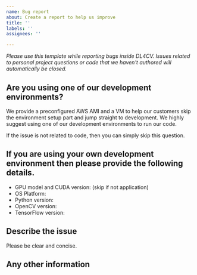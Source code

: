 ```yaml
---
name: Bug report
about: Create a report to help us improve
title: ''
labels: ''
assignees: ''

---
```


_Please use this template while reporting bugs inside DL4CV. Issues related to personal project questions or code that we haven't authored will automatically be closed._

## Are you using one of our development environments? 

We provide a preconfigured AWS AMI and a VM to help our customers skip the environment setup part and jump straight to development. We highly suggest using one of our development environments to run our code. 

If the issue is not related to code, then you can simply skip this question. 

## If you are using your own development environment then please provide the following details.

* GPU model and CUDA version: (skip if not application) 
* OS Platform: 
* Python version: 
* OpenCV version: 
* TensorFlow version:

## Describe the issue 

Please be clear and concise. 

## Any other information
